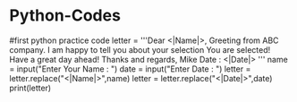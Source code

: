 # Python-Codes
#first python practice code
letter = '''Dear <|Name|>,
Greeting from ABC company. I am happy to tell you about your selection
You are selected!
Have a great day ahead!
Thanks and regards,
Mike
Date : <|Date|>
'''
name = input("Enter Your Name : ")
date = input("Enter Date : ")
letter = letter.replace("<|Name|>",name)
letter = letter.replace("<|Date|>",date)
print(letter)
